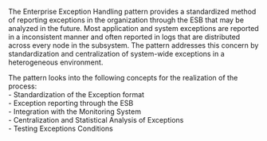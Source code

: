 The Enterprise Exception Handling pattern provides a standardized method of reporting exceptions in the organization through the ESB that may be analyzed in the future. Most application and system exceptions are reported in a inconsistent manner and often reported in logs that are distributed across every node in the subsystem. The pattern addresses this concern by standardization and centralization of system-wide exceptions in a heterogeneous environment.

The pattern looks into the following concepts for the realization of the process:
<br> - Standardization of the Exception format
<br> - Exception reporting through the ESB
<br> - Integration with the Monitoring System
<br> - Centralization and Statistical Analysis of Exceptions
<br> - Testing Exceptions Conditions
